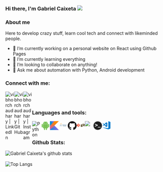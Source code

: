 ### Hi there, I'm Gabriel Caixeta <img src="https://media.giphy.com/media/hvRJCLFzcasrR4ia7z/giphy.gif" width="25px">

<!--
**gabriel-caixeta/gabriel-caixeta** is a ✨ _special_ ✨ repository because its `README.md` (this file) appears on your GitHub profile.-->

### About me
Here to develop crazy stuff, learn cool tech and connect with likeminded people.

- 🔭 I’m currently working on a personal website on React using Github Pages
- 🌱 I’m currently learning everything
- 👯 I’m looking to collaborate on anything!
- 💬 Ask me about automation with Python, Android development


### Connect with me:
[<img align="left" alt="vibhorchaudhary | LinkedIn" width="28px" src="https://cdn.jsdelivr.net/npm/simple-icons@v3/icons/linkedin.svg" />][linkedin]
[<img align="left" alt="vibhorchaudhary | GitHub" width="28px" src="https://cdn.jsdelivr.net/npm/simple-icons@v3/icons/github.svg" />][github]
[<img align="left" alt="vibhorchaudhary | Instagram" width="28px" src="https://cdn.jsdelivr.net/npm/simple-icons@v3/icons/instagram.svg" />][instagram]

[linkedin]: https://linkedin.com/in/gabriel-caixeta-bonfim/
[github]: https://github.com/vibhorchaudhary
[instagram]: https://instagram.com/gabrielcaixeta_/

<br />
<br />

### Languages and tools:
<img align="left" alt="Python" width="28px" src="https://assets.stickpng.com/images/5848152fcef1014c0b5e4967.png" />
<img align="left" alt="Android" width="28px" src="https://raw.githubusercontent.com/github/explore/80688e429a7d4ef2fca1e82350fe8e3517d3494d/topics/android/android.png" /> 
<img align="left" alt="Kotlin" width="28px" src="https://raw.githubusercontent.com/github/explore/80688e429a7d4ef2fca1e82350fe8e3517d3494d/topics/kotlin/kotlin.png" />
<img align="left" alt="Java" width="28px" src="https://raw.githubusercontent.com/github/explore/80688e429a7d4ef2fca1e82350fe8e3517d3494d/topics/java/java.png" />
<img align="left" alt="GitHub" width="28px" src="https://raw.githubusercontent.com/github/explore/78df643247d429f6cc873026c0622819ad797942/topics/github/github.png" />
<img align="left" alt="Git" width="26px" src="https://raw.githubusercontent.com/github/explore/80688e429a7d4ef2fca1e82350fe8e3517d3494d/topics/git/git.png" />
<img align="left" atl="Google Cloud" width="26px" src="https://library.kissclipart.com/20181208/the/kissclipart-google-cloud-storage-clipart-google-cloud-platform-196ffd87fde25da8.jpg" />
<img align="left" alt="Terminal" width="28px" src="https://raw.githubusercontent.com/github/explore/80688e429a7d4ef2fca1e82350fe8e3517d3494d/topics/terminal/terminal.png" />
<img align="left" alt="Visual Studio Code" width="26px" src="https://raw.githubusercontent.com/github/explore/80688e429a7d4ef2fca1e82350fe8e3517d3494d/topics/visual-studio-code/visual-studio-code.png" />

<br />
<br />

### Github Stats:
![Gabriel Caixeta's github stats](https://github-readme-stats.vercel.app/api?username=gabriel-caixeta&show_icons=true&theme=dracula&count_private=true&include_all_commits=true&hide=contribs,issues,stars)
<br />
<br />
![Top Langs](https://github-readme-stats.vercel.app/api/top-langs/?username=gabriel-caixeta)
